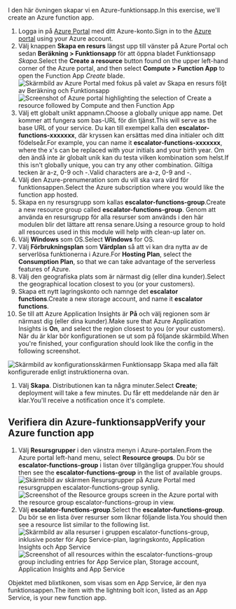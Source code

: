 <span data-ttu-id="9e807-101">I den här övningen skapar vi en Azure-funktionsapp.</span><span class="sxs-lookup"><span data-stu-id="9e807-101">In this exercise, we'll create an Azure function app.</span></span>

1. <span data-ttu-id="9e807-102">Logga in på [Azure Portal](https://portal.azure.com?azure-portal=true) med ditt Azure-konto.</span><span class="sxs-lookup"><span data-stu-id="9e807-102">Sign in to the [Azure portal](https://portal.azure.com?azure-portal=true) using your Azure account.</span></span>
1. <span data-ttu-id="9e807-103">Välj knappen **Skapa en resurs** längst upp till vänster på Azure Portal och sedan **Beräkning > Funktionsapp** för att öppna bladet Funktionsapp *Skapa*.</span><span class="sxs-lookup"><span data-stu-id="9e807-103">Select the **Create a resource** button found on the upper left-hand corner of the Azure portal, and then select **Compute > Function App** to open the Function App *Create* blade.</span></span>
  <span data-ttu-id="9e807-104">![Skärmbild av Azure Portal med fokus på valet av *Skapa en resurs* följt av *Beräkning* och *Funktionsapp*](../images/4-create-function-app-blade.png)</span><span class="sxs-lookup"><span data-stu-id="9e807-104">![Screenshot of Azure portal highlighting the selection of *Create a resource* followed by *Compute* and then *Function App*](../images/4-create-function-app-blade.png)</span></span>
1. <span data-ttu-id="9e807-105">Välj ett globalt unikt appnamn.</span><span class="sxs-lookup"><span data-stu-id="9e807-105">Choose a globally unique app name.</span></span> <span data-ttu-id="9e807-106">Det kommer att fungera som bas-URL för din tjänst.</span><span class="sxs-lookup"><span data-stu-id="9e807-106">This will serve as the base URL of your service.</span></span> <span data-ttu-id="9e807-107">Du kan till exempel kalla den **escalator-functions-xxxxxxx**, där kryssen kan ersättas med dina initialer och ditt födelseår.</span><span class="sxs-lookup"><span data-stu-id="9e807-107">For example, you can name it **escalator-functions-xxxxxxx**, where the x's can be replaced with your initials and your birth year.</span></span> <span data-ttu-id="9e807-108">Om den ändå inte är globalt unik kan du testa vilken kombination som helst.</span><span class="sxs-lookup"><span data-stu-id="9e807-108">If this isn't globally unique, you can try any other combination.</span></span> <span data-ttu-id="9e807-109">Giltiga tecken är a-z, 0-9 och -.</span><span class="sxs-lookup"><span data-stu-id="9e807-109">Valid characters are a-z, 0-9 and -.</span></span>
1. <span data-ttu-id="9e807-110">Välj den Azure-prenumeration som du vill ska vara värd för funktionsappen.</span><span class="sxs-lookup"><span data-stu-id="9e807-110">Select the Azure subscription where you would like the function app hosted.</span></span>
1. <span data-ttu-id="9e807-111">Skapa en ny resursgrupp som kallas **escalator-functions-group**.</span><span class="sxs-lookup"><span data-stu-id="9e807-111">Create a new resource group called **escalator-functions-group**.</span></span> <span data-ttu-id="9e807-112">Genom att använda en resursgrupp för alla resurser som används i den här modulen blir det lättare att rensa senare.</span><span class="sxs-lookup"><span data-stu-id="9e807-112">Using a resource group to hold all resources used in this module will help with clean-up later on.</span></span>
1. <span data-ttu-id="9e807-113">Välj **Windows** som OS.</span><span class="sxs-lookup"><span data-stu-id="9e807-113">Select **Windows** for OS.</span></span>
1. <span data-ttu-id="9e807-114">Välj **Förbrukningsplan** som **Värdplan** så att vi kan dra nytta av de serverlösa funktionerna i Azure.</span><span class="sxs-lookup"><span data-stu-id="9e807-114">For **Hosting Plan**, select the **Consumption Plan**, so that we can take advantage of the serverless features of Azure.</span></span>
1. <span data-ttu-id="9e807-115">Välj den geografiska plats som är närmast dig (eller dina kunder).</span><span class="sxs-lookup"><span data-stu-id="9e807-115">Select the geographical location closest to you (or your customers).</span></span>
1. <span data-ttu-id="9e807-116">Skapa ett nytt lagringskonto och namnge det **escalator functions**.</span><span class="sxs-lookup"><span data-stu-id="9e807-116">Create a new storage account, and name it **escalator functions**.</span></span>
1. <span data-ttu-id="9e807-117">Se till att Azure Application Insights är **På** och välj regionen som är närmast dig (eller dina kunder).</span><span class="sxs-lookup"><span data-stu-id="9e807-117">Make sure that Azure Application Insights is **On**, and select the region closest to you (or your customers).</span></span>
<span data-ttu-id="9e807-118">När du är klar bör konfigurationen se ut som på följande skärmbild.</span><span class="sxs-lookup"><span data-stu-id="9e807-118">When you're finished, your configuration should look like the config in the following screenshot.</span></span>

  ![Skärmbild av konfigurationsskärmen Funktionsapp *Skapa* med alla fält konfigurerade enligt instruktionerna ovan.](../images/4-create-function-app-settings.png)

1. <span data-ttu-id="9e807-120">Välj **Skapa**. Distributionen kan ta några minuter.</span><span class="sxs-lookup"><span data-stu-id="9e807-120">Select **Create**; deployment will take a few minutes.</span></span> <span data-ttu-id="9e807-121">Du får ett meddelande när den är klar.</span><span class="sxs-lookup"><span data-stu-id="9e807-121">You'll receive a notification once it's complete.</span></span>

## <a name="verify-your-azure-function-app"></a><span data-ttu-id="9e807-122">Verifiera din Azure-funktionsapp</span><span class="sxs-lookup"><span data-stu-id="9e807-122">Verify your Azure function app</span></span>

1. <span data-ttu-id="9e807-123">Välj **Resursgrupper** i den vänstra menyn i Azure-portalen.</span><span class="sxs-lookup"><span data-stu-id="9e807-123">From the Azure portal left-hand menu, select **Resource groups**.</span></span> <span data-ttu-id="9e807-124">Du bör se **escalator-functions-group** i listan över tillgängliga grupper.</span><span class="sxs-lookup"><span data-stu-id="9e807-124">You should then see the **escalator-functions-group** in the list of available groups.</span></span>
  <span data-ttu-id="9e807-125">![Skärmbild av skärmen Resursgrupper på Azure Portal med resursgruppen **escalator-functions-group** synlig.](../images/4-resource-group.png)</span><span class="sxs-lookup"><span data-stu-id="9e807-125">![Screenshot of the Resource groups screen in the Azure portal with the resource group **escalator-functions-group** in view.](../images/4-resource-group.png)</span></span>
1. <span data-ttu-id="9e807-126">Välj **escalator-functions-group**.</span><span class="sxs-lookup"><span data-stu-id="9e807-126">Select the **escalator-functions-group**.</span></span> <span data-ttu-id="9e807-127">Du bör se en lista över resurser som liknar följande lista.</span><span class="sxs-lookup"><span data-stu-id="9e807-127">You should then see a resource list similar to the following list.</span></span>
  <span data-ttu-id="9e807-128">![Skärmbild av alla resurser i gruppen **escalator-functions-group**, inklusive poster för App Service-plan, lagringskonto, Application Insights och App Service](../images/4-resource-list.png)</span><span class="sxs-lookup"><span data-stu-id="9e807-128">![Screenshot of all resources within the **escalator-functions-group** group including entries for App Service plan, Storage account, Application Insights and App Service](../images/4-resource-list.png)</span></span>

<span data-ttu-id="9e807-129">Objektet med blixtikonen, som visas som en App Service, är den nya funktionsappen.</span><span class="sxs-lookup"><span data-stu-id="9e807-129">The item with the lightning bolt icon, listed as an App Service, is your new function app.</span></span> 
